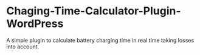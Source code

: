 # Chaging-Time-Calculator-Plugin-WordPress
A simple plugin to calculate battery charging time in real time taking losses into account.
